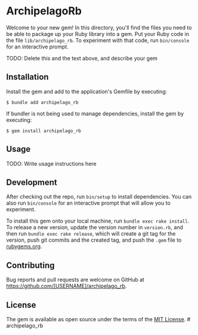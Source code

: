 # ArchipelagoRb

Welcome to your new gem! In this directory, you'll find the files you need to be able to package up your Ruby library into a gem. Put your Ruby code in the file `lib/archipelago_rb`. To experiment with that code, run `bin/console` for an interactive prompt.

TODO: Delete this and the text above, and describe your gem

## Installation

Install the gem and add to the application's Gemfile by executing:

    $ bundle add archipelago_rb

If bundler is not being used to manage dependencies, install the gem by executing:

    $ gem install archipelago_rb

## Usage

TODO: Write usage instructions here

## Development

After checking out the repo, run `bin/setup` to install dependencies. You can also run `bin/console` for an interactive prompt that will allow you to experiment.

To install this gem onto your local machine, run `bundle exec rake install`. To release a new version, update the version number in `version.rb`, and then run `bundle exec rake release`, which will create a git tag for the version, push git commits and the created tag, and push the `.gem` file to [rubygems.org](https://rubygems.org).

## Contributing

Bug reports and pull requests are welcome on GitHub at https://github.com/[USERNAME]/archipelago_rb.

## License

The gem is available as open source under the terms of the [MIT License](https://opensource.org/licenses/MIT).
#   a r c h i p e l a g o _ r b  
 
